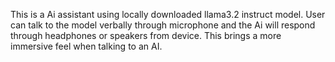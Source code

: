 This is a Ai assistant using locally downloaded llama3.2 instruct model. User can talk to the model verbally through microphone and the Ai will respond through headphones or speakers from device. This brings a more immersive feel when talking to an AI.
